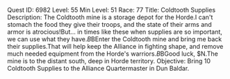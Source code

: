 Quest ID: 6982
Level: 55
Min Level: 51
Race: 77
Title: Coldtooth Supplies
Description: The Coldtooth mine is a storage depot for the Horde.I can't stomach the food they give their troops, and the state of their arms and armor is atrocious!But... in times like these when supplies are so important, we can use what they have.$B$BEnter the Coldtooth mine and bring me back their supplies.That will help keep the Alliance in fighting shape, and remove much needed equipment from the Horde's warriors.$B$BGood luck, $N.The mine is to the distant south, deep in Horde territory.
Objective: Bring 10 Coldtooth Supplies to the Alliance Quartermaster in Dun Baldar.
